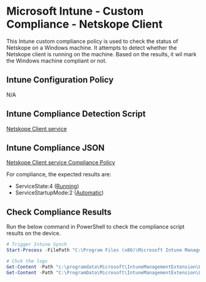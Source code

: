 # Microsoft Intune - Custom Compliance - Netskope Client

This Intune custom compliance policy is used to check the status of Netskope on a Windows machine. It attempts to detect whether the Netskope client is running on the machine. Based on the results, it wil mark the Windows machine compliant or not.

## Intune Configuration Policy

N/A

## Intune Compliance Detection Script

[Netskope Client service](./Detect-Netskope.ps1)

## Intune Compliance JSON

[Netskope Client service Compliance Policy](./Detect-Netskope.JSON)

For compliance, the expected results are:

- ServiceState:4 ([Running](https://learn.microsoft.com/en-us/dotnet/api/system.serviceprocess.servicecontrollerstatus?view=dotnet-plat-ext-8.0))
- ServiceStartupMode:2 ([Automatic](https://learn.microsoft.com/en-us/dotnet/api/system.serviceprocess.servicestartmode?view=dotnet-plat-ext-8.0))

## Check Compliance Results

Run the below command in PowerShell to check the compliance script results on the device.

```powershell
# Trigger Intune Synch
Start-Process -FilePath "C:\Program Files (x86)\Microsoft Intune Management Extension\Microsoft.Management.Services.IntuneWindowsAgent.exe" -ArgumentList intunemanagementextension://synccompliance
```

```powershell
# Chck the logs
Get-Content -Path "c:\programdata\Microsoft\IntuneManagementExtension\Logs\AgentExecutor.log" | Select-String -Pattern 'ServiceState|ServiceStartupMode'
Get-Content -Path "C:\ProgramData\Microsoft\IntuneManagementExtension\Logs\HealthScripts.log" | Select-String -Pattern 'ServiceState|ServiceStartupMode'
```
